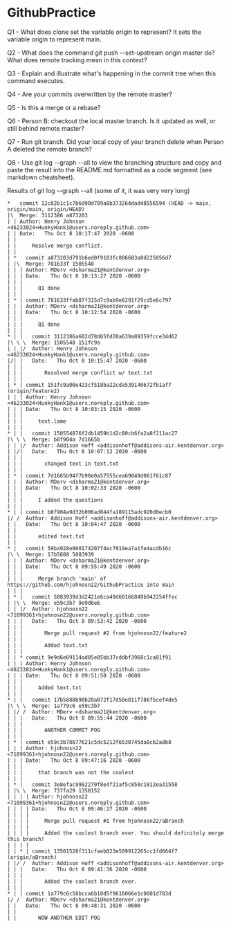 # GithubPractice
Q1 - What does clone set the variable origin to represent?
It sets the variable origin to represent main.

Q2 - What does the command git push --set-upstream origin master do? What does remote tracking mean in this context?

Q3 - Explain and illustrate what's happening in the commit tree when this command executes.

Q4 - Are your commits overwritten by the remote master?

Q5 - Is this a merge or a rebase?

Q6 - Person B: checkout the local master branch. Is it updated as well, or still behind remote master?

Q7 - Run git branch. Did your local copy of your branch delete when Person A deleted the remote branch?

Q8 - Use git log --graph --all to view the branching structure and copy and paste the result into the README.md formatted as a code segment (see markdown cheatsheet).


Results of git log --graph --all (some of it, it was very very long)

```
*   commit 12c82b1c1c7b6d90d709a8b373264dad48556594 (HEAD -> main, origin/main, origin/HEAD)
|\  Merge: 3112386 a873203
| | Author: Henry Johnson <46233024+HunkyHank1@users.noreply.github.com>
| | Date:   Thu Oct 8 10:17:47 2020 -0600
| | 
| |     Resolve merge conflict.
| |   
| *   commit a873203d791b6ed0f9183fc806683a8d225056d7
| |\  Merge: 781633f 1505548
| | | Author: MDerv <dsharma21@kentdenver.org>
| | | Date:   Thu Oct 8 10:13:27 2020 -0600
| | | 
| | |     Q1 done
| | | 
| * | commit 781633ffab87f315d7c9ab9e6291f29cd5e6c797
| | | Author: MDerv <dsharma21@kentdenver.org>
| | | Date:   Thu Oct 8 10:12:54 2020 -0600
| | | 
| | |     Q1 done
| | |   
* | |   commit 3112386a602d78d65fd28a639a89359fcce34d62
|\ \ \  Merge: 1505548 151fc9a
| |_|/  Author: Henry Johnson <46233024+HunkyHank1@users.noreply.github.com>
|/| |   Date:   Thu Oct 8 10:15:47 2020 -0600
| | |   
| | |       Resolved merge conflict w/ text.txt
| | | 
| * | commit 151fc9a00e423cf518ba22cda539140672fb1af7 (origin/feature2)
| | | Author: Henry Johnson <46233024+HunkyHank1@users.noreply.github.com>
| | | Date:   Thu Oct 8 10:03:15 2020 -0600
| | | 
| | |     text.lame
| | |   
* | |   commit 150554876f2db1459b1d2c80cb6fa2a8f211ac27
|\ \ \  Merge: b8f904a 7d1665b
| | |/  Author: Addison Hoff <addisonhoff@addisons-air.kentdenver.org>
| |/|   Date:   Thu Oct 8 10:07:12 2020 -0600
| | |   
| | |       changed text in text.txt
| | | 
| * | commit 7d1665b94f7b90e0a57555cea69049d061f61c87
| | | Author: MDerv <dsharma21@kentdenver.org>
| | | Date:   Thu Oct 8 10:02:33 2020 -0600
| | | 
| | |     I added the questions
| | | 
* | | commit b8f904a9d32b006ad844fa189115adc920d0ecb0
|/ /  Author: Addison Hoff <addisonhoff@addisons-air.kentdenver.org>
| |   Date:   Thu Oct 8 10:04:47 2020 -0600
| |   
| |       edited text.txt
| |   
* |   commit 59ba928e960174207f4ec7919ea7a1fe4acdb16c
|\ \  Merge: 17b5888 5083939
| | | Author: MDerv <dsharma21@kentdenver.org>
| | | Date:   Thu Oct 8 09:55:49 2020 -0600
| | | 
| | |     Merge branch 'main' of https://github.com/hjohnosn22/GithubPractice into main
| | |   
| * |   commit 5083939d3d2421e6ca49d60166849b942254ffec
| |\ \  Merge: e59c3b7 9e9d6e6
| | |/  Author: hjohnosn22 <71099361+hjohnosn22@users.noreply.github.com>
| | |   Date:   Thu Oct 8 09:53:42 2020 -0600
| | |   
| | |       Merge pull request #2 from hjohnosn22/feature2
| | |       
| | |       Added text.txt
| | | 
| | * commit 9e9d6e69114ad05e05bb37cddbf3968c1ca81f91
| | | Author: Henry Johnson <46233024+HunkyHank1@users.noreply.github.com>
| | | Date:   Thu Oct 8 09:51:50 2020 -0600
| | | 
| | |     Added text.txt
| | |   
* | |   commit 17b5888b90b20a072f17d50e011f786f5cef4de5
|\ \ \  Merge: 1a779c6 e59c3b7
| |/ /  Author: MDerv <dsharma21@kentdenver.org>
| | |   Date:   Thu Oct 8 09:55:44 2020 -0600
| | |   
| | |       ANOTHER COMMIT POG
| | | 
| * | commit e59c3b78677621c5dc5212f6530745da8cb2a8b8
| | | Author: hjohnosn22 <71099361+hjohnosn22@users.noreply.github.com>
| | | Date:   Thu Oct 8 09:47:16 2020 -0600
| | | 
| | |     that branch was not the coolest
| | |   
| * |   commit 3e8efac9992279f8e4f21af5c850c1812ea31558
| |\ \  Merge: 737fa29 1350152
| | | | Author: hjohnosn22 <71099361+hjohnosn22@users.noreply.github.com>
| | | | Date:   Thu Oct 8 09:46:27 2020 -0600
| | | | 
| | | |     Merge pull request #1 from hjohnosn22/aBranch
| | | |     
| | | |     Added the coolest branch ever. You should definitely merge this branch!
| | | | 
| | * | commit 13501528f311cfaeb023e509912265cc1fd664f7 (origin/aBranch)
| |/ /  Author: Addison Hoff <addisonhoff@addisons-air.kentdenver.org>
| | |   Date:   Thu Oct 8 09:41:36 2020 -0600
| | |   
| | |       Added the coolest branch ever.
| | | 
* | | commit 1a779c6c58bcca6b18d5f9616066e1c0601d783d
|/ /  Author: MDerv <dsharma21@kentdenver.org>
| |   Date:   Thu Oct 8 09:48:31 2020 -0600
| |   
| |       WOW ANOTHER EDIT POG
```
